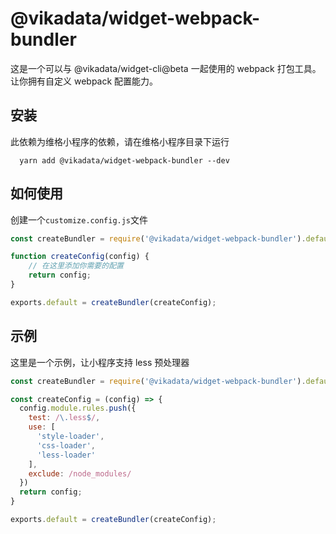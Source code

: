 # @vikadata/widget-webpack-bundler

这是一个可以与 @vikadata/widget-cli@beta 一起使用的 webpack 打包工具。让你拥有自定义 webpack 配置能力。

## 安装

此依赖为维格小程序的依赖，请在维格小程序目录下运行

```
  yarn add @vikadata/widget-webpack-bundler --dev
```

## 如何使用

创建一个`customize.config.js`文件

``` js
const createBundler = require('@vikadata/widget-webpack-bundler').default;

function createConfig(config) {
    // 在这里添加你需要的配置
    return config;
}

exports.default = createBundler(createConfig);

```

## 示例

这里是一个示例，让小程序支持 less 预处理器

``` js
const createBundler = require('@vikadata/widget-webpack-bundler').default;

const createConfig = (config) => {
  config.module.rules.push({
    test: /\.less$/,
    use: [
      'style-loader',
      'css-loader',
      'less-loader'
    ],
    exclude: /node_modules/
  })
  return config;
}

exports.default = createBundler(createConfig);
```

